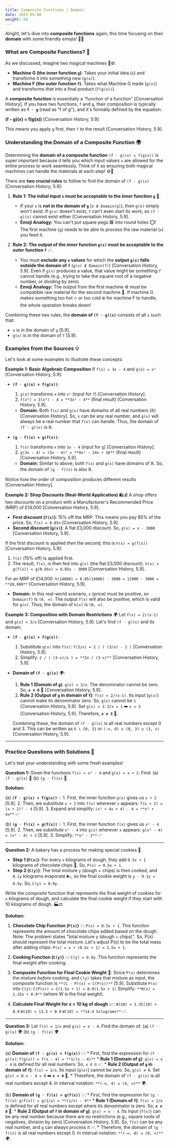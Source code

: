 ```yaml
---
title: Composite Functions | Domain
date: 2025-05-08
weight: 58
---
```


Alright, let's dive into **composite functions** again, this time focusing on their **domain** with some friendly emojis! 🤖✨

### What are Composite Functions? 🤔

As we discussed, imagine two magical machines 🤖⚙️:

*   **Machine G (the inner function `g`)**: Takes your initial idea (`x`) and transforms it into something new (`g(x)`).
*   **Machine F (the outer function `f`)**: Takes what Machine G made (`g(x)`) and transforms *that* into a final product (`f(g(x))`).

A **composite function** is essentially a "function of a function" [Conversation History]. If you have two functions, `f` and `g`, their composition is typically written as **`f ◦ g`** (read as "f of g"), and it's formally defined by the equation:

**(f ◦ g)(x) = f(g(x))** [Conversation History, 5.9]

This means you apply `g` first, then `f` to the result [Conversation History, 5.9].

### Understanding the Domain of a Composite Function 🌍

Determining the **domain of a composite function** `(f ◦ g)(x) = f(g(x))` is super important because it tells you which input values `x` are allowed for the entire process to work seamlessly. Think of it as ensuring both magical machines can handle the materials at each step! ⚙️🔗

There are **two crucial rules** to follow to find the domain of `(f ◦ g)(x)` [Conversation History, 5.9]:

1.  **Rule 1: The initial input `x` must be acceptable to the *inner* function `g`** 🚫.
    *   If your `x` is **not in the domain of `g`** (`x ∉ Domain(g)`), then `g(x)` simply won't exist. If `g(x)` doesn't exist, `f` can't even start its work, so `(f ◦ g)(x)` cannot exist either [Conversation History, 5.9].
    *   **Emoji Analogy:** You can't put square pegs 🟩 into round holes ⭕! The first machine (`g`) needs to be able to process the raw material (`x`) you feed it.

2.  **Rule 2: The output of the *inner* function `g(x)` must be acceptable to the *outer* function `f`** ✅.
    *   You must **exclude any `x` values** for which the **output `g(x)` falls outside the domain of `f`** (`g(x) ∉ Domain(f)`) [Conversation History, 5.9]. Even if `g(x)` produces a value, that value might be something `f` cannot handle (e.g., trying to take the square root of a negative number, or dividing by zero).
    *   **Emoji Analogy:** The output from the first machine ⚙️ must be compatible raw material for the second machine 🤖. If machine G makes something too hot 🔥 or too cold ❄️ for machine F to handle, the whole operation breaks down!

Combining these two rules, the **domain of `(f ◦ g)(x)`** consists of all `x` such that:
*   `x` is in the domain of `g` [5.9].
*   `g(x)` is in the domain of `f` [5.9].

### Examples from the Sources 💡

Let's look at some examples to illustrate these concepts:

**Example 1: Basic Algebraic Composition**
If `f(x) = 3x - 4` and `g(x) = x²` [Conversation History, 5.9]:

*   **`(f ◦ g)(x) = f(g(x))`**:
    1.  `g(x)` transforms `x` into `x²` (input for `f`) [Conversation History].
    2.  `f(x²) = 3(x²) - 4 = **3x² - 4**` (final result) [Conversation History, 5.9].
    *   **Domain:** Both `f(x)` and `g(x)` have domains of all real numbers (ℝ) [Conversation History]. So, `x` can be any real number, and `g(x)` will always be a real number that `f(x)` can handle. Thus, the domain of `(f ◦ g)(x)` is ℝ.

*   **`(g ◦ f)(x) = g(f(x))`**:
    1.  `f(x)` transforms `x` into `3x - 4` (input for `g`) [Conversation History].
    2.  `g(3x - 4) = (3x - 4)² = **9x² - 24x + 16**` (final result) [Conversation History, 5.9].
    *   **Domain:** Similar to above, both `f(x)` and `g(x)` have domains of ℝ. So, the domain of `(g ◦ f)(x)` is also ℝ.

Notice how the order of composition produces different results [Conversation History].

**Example 2: Shop Discounts (Real-World Application)** 🛍️💰
A shop offers two discounts on a product with a Manufacturer's Recommended Price (MRP) of £14,000 [Conversation History, 5.9].
*   **First discount (`f(x)`)**: 15% off the MRP. This means you pay 85% of the price. So, `f(x) = 0.85x` [Conversation History, 5.9].
*   **Second discount (`g(x)`)**: A flat £3,000 discount. So, `g(x) = x - 3000` [Conversation History, 5.9].

If the first discount is applied *then* the second, this is `h(x) = g(f(x))` [Conversation History, 5.9]:
1.  `f(x)` (15% off) is applied first.
2.  The result, `f(x)`, is then fed into `g(x)` (the flat £3,000 discount).
    `h(x) = g(f(x)) = g(0.85x) = 0.85x - 3000` [Conversation History, 5.9].

For an MRP of £14,000:
`h(14000) = 0.85(14000) - 3000 = 11900 - 3000 = **£8,900**` [Conversation History, 5.9].
*   **Domain:** In this real-world scenario, `x` (price) must be positive, so `Domain(f)` is `(0, ∞)`. The output `f(x)` will also be positive, which is valid for `g(x)`. Thus, the domain of `h(x)` is `(0, ∞)`.

**Example 3: Composition with Domain Restrictions** 🌍
Let `f(x) = 2/(x-1)` and `g(x) = 3/x` [Conversation History, 5.9]. Let's find `(f ◦ g)(x)` and its domain.

*   **`(f ◦ g)(x) = f(g(x))`**:
    1.  Substitute `g(x)` into `f(x)`: `f(3/x) = 2 / ( (3/x) - 1 )` [Conversation History, 5.9].
    2.  Simplify: `2 / ( (3-x)/x ) = **2x / (3-x)**` [Conversation History, 5.9].

*   **Domain of `(f ◦ g)(x)`** 🌍:
    1.  **Rule 1 (Domain of `g`)**: `g(x) = 3/x`. The denominator cannot be zero. So, **`x ≠ 0`** 🚫 [Conversation History, 5.9].
    2.  **Rule 2 (Output of `g` in domain of `f`)**: `f(x) = 2/(x-1)`. Its input (`g(x)`) cannot make its denominator zero. So, `g(x)` cannot be `1` [Conversation History, 5.9].
        Set `g(x) = 1`: `3/x = 1` ➡️ `x = 3` [Conversation History, 5.9]. Therefore, **`x ≠ 3`** 🚫.

    Combining these, the domain of `(f ◦ g)(x)` is all real numbers except 0 and 3. This can be written as `ℝ \ {0, 3}` or `(-∞, 0) ∪ (0, 3) ∪ (3, ∞)` [Conversation History, 5.9].

---

### Practice Questions with Solutions 📝

Let's test your understanding with some fresh examples!

**Question 1:** Given the functions `f(x) = x² - 4` and `g(x) = x + 2`.
Find:
(a) `(f ◦ g)(x)` 🤔
(b) `(g ◦ f)(x)` 🤔

**Solution:**

(a) **`(f ◦ g)(x) = f(g(x))`** 💡
    1.  First, the inner function `g(x)` gives us `x + 2` [5.9].
    2.  Then, we substitute `x + 2` into `f(x)` wherever `x` appears: `f(x + 2) = (x + 2)² - 4` [5.9].
    3.  Expand and simplify: `(x² + 4x + 4) - 4 = **x² + 4x**` ✅

(b) **`(g ◦ f)(x) = g(f(x))`** 💡
    1.  First, the inner function `f(x)` gives us `x² - 4` [5.9].
    2.  Then, we substitute `x² - 4` into `g(x)` wherever `x` appears: `g(x² - 4) = (x² - 4) + 2` [5.9].
    3.  Simplify: `**x² - 2**` ✅

---

**Question 2:** A bakery has a process for making special cookies 🍪.
*   **Step 1 (`P(x)`)**: For every `x` kilograms of dough, they add `0.5x + 1` kilograms of chocolate chips 🍫. So, `P(x) = 0.5x + 1`.
*   **Step 2 (`C(y)`)**: The total mixture `y` (dough + chips) is then cooked, and `0.1y` kilograms evaporate 🌬️, so the final cookie weight is `y - 0.1y = 0.9y`. So, `C(y) = 0.9y`.

Write the composite function that represents the final weight of cookies for `x` kilograms of dough, and calculate the final cookie weight if they start with 10 kilograms of dough. 🏭⚖️

**Solution:**

1.  **Chocolate Chip Function (`P(x)`)** 💡:
    `P(x) = 0.5x + 1`. This function represents the amount of chocolate chips added based on the dough. Note: The problem states "total mixture y (dough + chips)". So, P(x) should represent the total mixture. Let's adjust P(x) to be the total mass after adding chips: `P(x) = x + (0.5x + 1) = 1.5x + 1`.

2.  **Cooking Function (`C(y)`)** 💡:
    `C(y) = 0.9y`. This function represents the final weight after cooking.

3.  **Composite Function for Final Cookie Weight** 🔗:
    Since `P(x)` determines the mixture *before* cooking, and `C(y)` takes that mixture as input, the composite function is `**(C ◦ P)(x) = C(P(x))**` [5.9].
    Substitute `P(x)` into `C(y)`:
    `C(P(x)) = C(1.5x + 1) = 0.9(1.5x + 1)`
    Simplify: `**W(x) = 1.35x + 0.9**` (where W is the final weight).

4.  **Calculate Final Weight for x = 10 kg of dough** 📈:
    `W(10) = 1.35(10) + 0.9`
    `W(10) = 13.5 + 0.9`
    `W(10) = **14.4 kilograms**` ✅.

---

**Question 3:** Let `f(x) = 1/x` and `g(x) = x - 4`.
Find the domain of:
(a) `(f ◦ g)(x)` 🌍
(b) `(g ◦ f)(x)` 🌍

**Solution:**

(a) **Domain of `(f ◦ g)(x) = f(g(x))`** 💡:
    *   First, find the expression for `(f ◦ g)(x)`:
        `f(g(x)) = f(x - 4) = **1/(x - 4)**`
    *   **Rule 1 (Domain of `g`)**: `g(x) = x - 4` is defined for all real numbers. So, `x ∈ ℝ` ✅.
    *   **Rule 2 (Output of `g` in domain of `f`)**: `f(x) = 1/x`. Its input (`g(x)`) cannot be zero. So, `g(x) ≠ 0`.
        Set `g(x) = 0`: `x - 4 = 0` ➡️ **`x = 4`** 🚫.
    *   Therefore, the domain of `(f ◦ g)(x)` is all real numbers except 4. In interval notation: `**(-∞, 4) ∪ (4, ∞)**` 🌍.

(b) **Domain of `(g ◦ f)(x) = g(f(x))`** 💡:
    *   First, find the expression for `(g ◦ f)(x)`:
        `g(f(x)) = g(1/x) = **(1/x) - 4**`
    *   **Rule 1 (Domain of `f`)**: `f(x) = 1/x` is defined for all real numbers except where its denominator is zero. So, **`x ≠ 0`** 🚫.
    *   **Rule 2 (Output of `f` in domain of `g`)**: `g(x) = x - 4`. Its input (`f(x)`) can be any real number because there are no restrictions (e.g., square roots of negatives, division by zero) [Conversation History, 5.9]. So, `f(x)` can be any real number, and `g` can always process it ✅.
    *   Therefore, the domain of `(g ◦ f)(x)` is all real numbers except 0. In interval notation: `**(-∞, 0) ∪ (0, ∞)**` 🌍.